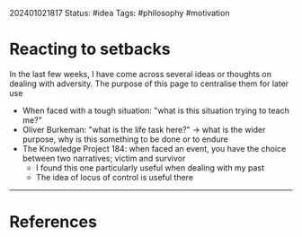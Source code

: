 
202401021817
Status: #idea
Tags: #philosophy #motivation

# Reacting to setbacks

In the last few weeks, I have come across several ideas or thoughts on dealing with adversity. The purpose of this page to centralise them for later use

- When faced with a tough situation: "what is this situation trying to teach me?"
- Oliver Burkeman: "what is the life task here?" -> what is the wider purpose, why is this something to be done or to endure
- The Knowledge Project 184: when faced an event, you have the choice between two narratives; victim and survivor
	- I found this one particularly useful when dealing with my past
	- The idea of locus of control is useful there




___
# References